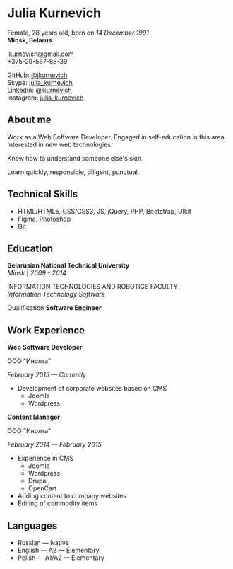 # Julia Kurnevich

Female, 28 years old, born on _14 December 1991_\
__Minsk, Belarus__

[jkurnevich@gmail.com](mailto:jkurnevich@gmail.com)\
+375-29-567-88-39

GitHub: [@jkurnevich](https://github.com/jkurnevich)\
Skype: [julia_kurnevich](skype:julia_kurnevich)\
LinkedIn: [@jkurnevich](www.linkedin.com/in/jkurnevich)\
Instagram: [julia_kurnevich](https://www.instagram.com/julia_kurnevich/)

## About me

Work as a Web Software Developer. Engaged in self-education in this area. Interested in new web technologies.

Know how to understand someone else's skin.

Learn quickly, responsible, diligent, punctual.

## Technical Skills

* HTML/HTML5, CSS/CSS3, JS, jQuery, PHP, Bootstrap, UIkit
* Figma, Photoshop
* Git

## Education

**Belarusian National Technical University**\
_Minsk_ | _2009 - 2014_

INFORMATION TECHNOLOGIES AND ROBOTICS FACULTY\
_Information Technology Software_

Qualification __Software Еngineer__

## Work Experience

**Web Software Developer**

ООО "Инолта"

_February 2015 — Currently_

* Development of corporate websites based on CMS
  * Joomla
  * Wordpress

**Content Manager**

ООО "Инолта"

_February 2014 — February 2015_

* Experience in CMS
  * Joomla
  * Wordpress
  * Drupal
  * OpenCart
* Adding content to company websites
* Editing of commodity items

## Languages

* Russian — Native
* English — A2 — Elementary
* Polish — A1/A2 — Elementary
